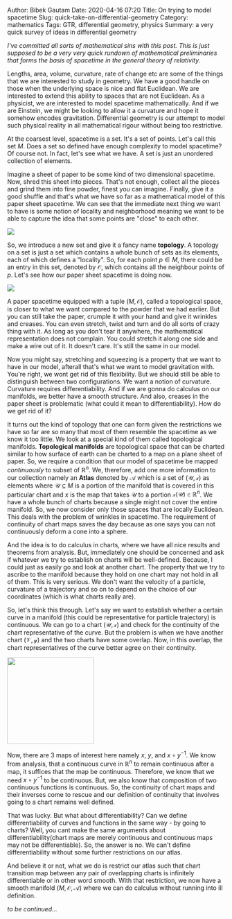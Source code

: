 Author: Bibek Gautam
Date: 2020-04-16 07:20
Title: On trying to model spacetime
Slug: quick-take-on-differential-geometry
Category: mathematics
Tags: GTR, differential geometry, physics
Summary: a very quick survey of ideas in differential geometry

*I've committed all sorts of mathematical sins with this post. This is just
supposed to be a very very quick rundown of mathematical preliminaries that forms the
basis of spacetime in the general theory of relativity.*

Lengths, area, volume, curvature, rate of change etc are some of the things that
we are interested to study in geometry. We have a good handle on those when the
underlying space is nice and flat Euclidean. We are interested to extend this
ability to spaces that are not Euclidean. As a physicist, we are interested to
model spacetime mathematically. And if we are Einstein, we might be looking to
allow it a curvature and hope it somehow encodes gravitation.
Differential geometry is our attempt to model such physical reality in all
mathematical rigour without being too restrictive.

At the coarsest level, spacetime is a set. It's a set of points. Let's call this
set $M$. Does a set so
defined have enough complexity to model spacetime? Of course not. In fact,
let's see what we have. A set is just an unordered collection of
elements.

Imagine a sheet of paper to be some kind of two dimensional spacetime. Now,
shred this sheet into pieces. That's not enough, collect all the pieces and grind
them into fine powder, finest you can imagine. Finally, give it a good shuffle
and that's what we have so far as a mathematical model of this paper sheet
spacetime. We can see that the immediate next thing we want to have is some
notion of locality and neighborhood meaning we want to be able to capture the
idea that some points are "close" to each other.

<img src="images/paper2powder.png" class='center'/>

So, we introduce a new set and give it a fancy name **topology**. A topology on
a set is just a set which contains a whole bunch of sets as its elements, each of which
defines a "locality". So, for each point $p \in M$, there could be an entry in this
set, denoted by $\mathcal O$, which contains all the neighbour
points of $p$. Let's see how our paper sheet spacetime is doing now.

<img src="images/atlas.png" class='center'/>

A paper spacetime equipped with a tuple $(M, \mathcal O)$, called a topological
space, is closer to what we want compared to the powder that we had earlier. But you
can still take the paper, crumple it with your hand and give it wrinkles and
creases. You can even stretch, twist and turn and do all sorts of crazy thing with it.
As long as you don't tear it anywhere, the mathematical representation does not complain. You
could stretch it along one side and make a wire out of it. It doesn't care. It's
still the same in our model.

Now you might say, stretching and squeezing is a property that we want to have
in our model, afterall that's what we want to model gravitation with. You're
right, we wont get rid of this flexibility. But we should still be able to
distinguish between two configurations. We want a notion of curvature. Curvature requires
differentiability. And if we are gonna do calculus on our manifolds, we better
have a smooth structure. And also, creases in the paper sheet is problematic
(what could it mean to differentiability). How do we get rid of it?

It turns out the kind of topology that one can form given the restrictions we
have so far are so many that most of them resemble the spacetime as we know it too
little. We look at a special kind of them called topological manifolds.
**Topological manifolds** are topological space that can be charted similar to
how surface of earth can be charted to a map on a plane sheet of paper. So, we
require a condition that our model of spacetime be mapped *continuously* to
subset of $\mathbb R^n$. We, therefore, add one more information to our collection namely an
**Atlas** denoted by $\mathcal A$ which is a set of $(\mathcal U, \mathcal x)$
as elements where
$\mathcal U \subseteq M$ is a portion of the manifold that is covered in this
particular chart and $x$ is the map that takes $\mathcal U$ to a portion
$\mathcal{x(U)} \in \mathbb R^n$. We have a whole bunch of charts because a single
might not cover the entire manifold. So, we now consider only those spaces that
are locally Euclidean. This deals with the problem of wrinkles in spacetime. The
requirement of continuity of chart maps saves the day because as one says you
can not continuously deform a cone into a sphere.



And the idea is to do calculus in charts, where we have
all nice results and theorems from analysis. But, immediately one should be
concerned and ask if whatever we try to establish on charts will be
well-defined. Because, I could just as easily go and look at another chart. The
property that we try to ascribe to the manifold because they hold on one
chart may not hold in all of them. This is very serious. We don't want the
velocity of a particle, curvature of a trajectory and so on to depend on the choice
of our coordinates (which is what charts really are).

So, let's think this through. Let's say we want to establish whether a certain curve in
a manifold (this could be representative for particle trajectory) is
continuous. We can go to a chart $(\mathcal U, \mathcal x)$ and check for the continuity of the chart 
representative of the curve. But the problem is when we have another chart
$(\mathcal V, \mathcal y)$ and the two charts have some overlap. Now, in this
overlap, the chart representatives of the curve better agree on their
continuity.

<img src="images/chart transitions.png" height="200" class='center'/>

Now, there are 3 maps of interest here namely $x$, $y$, and $x\circ y^{-1}$. We
know from analysis, that a continuous curve in $\mathbb R^n$ to remain
continuous after a map, it suffices that the map be continuous. Therefore, we
know that we need $x\circ y^{-1}$ to be continuous. But, we also know that
composition of two continuous functions is continuous. So, the continuity of
chart maps and their inverses come to rescue and our definition of continuity that
involves going to a chart remains well defined.

That was lucky. But what about differentiability? Can we define
differentiability of curves and functions in the same way - by going to charts?
Well, you cant make the same arguments about differentiability(chart maps are
merely continuous and continuous maps may not be differentiable). So, the answer
is no. We can't define differentiability without some further restrictions on
our atlas.

And believe it or not, what we do is restrict our atlas such that chart
transition map between any pair of overlapping charts is infinitely differentiable or in
other word smooth. With that restriction, we now have a smooth manifold $(M, 
\mathcal{O, A})$ where we can do calculus without running into ill definition.


*to be continued...*
